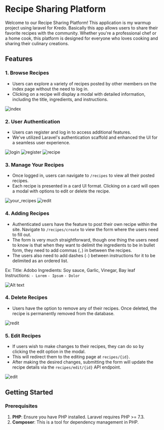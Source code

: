 # Recipe Sharing Platform

Welcome to our Recipe Sharing Platform! This application is my warmup project using laravel for Kredo. Basically this app allows users to share their favorite recipes with the community. Whether you're a professional chef or a home cook, this platform is designed for everyone who loves cooking and sharing their culinary creations.

## Features

### 1. **Browse Recipes**
- Users can explore a variety of recipes posted by other members on the index page without the need to log in.
- Clicking on a recipe will display a modal with detailed information, including the title, ingredients, and instructions.

![index](docu/index.png)

### 2. **User Authentication**
- Users can register and log in to access additional features.
- We've utilized Laravel's authentication scaffold and enhanced the UI for a seamless user experience.

![login](docu/login.png)
![register](docu/register.png)
![recipe](docu/recipe.png)

### 3. **Manage Your Recipes**
- Once logged in, users can navigate to `/recipes` to view all their posted recipes.
- Each recipe is presented in a card UI format. Clicking on a card will open a modal with options to edit or delete the recipe.

![your_recipes](docu/your_recipes.png)
![redit](docu/recipe_edit_delete.png)

### 4. **Adding Recipes**
- Authenticated users have the feature to post their own recipe within the site. Navigate to `/recipes/create` to view the form where the users need to fill out.
- The form is very much straightforward, though one thing the users need to know is that when they want to delimit the ingredients to be in bullet form, they need to add commas (`,`) in between the recipes. 
- The users also need to add dashes (`-`) between instructions for it to be delimited as an ordered list.

Ex: 
Title: Adobo
Ingredients: Soy sauce, Garlic, Vinegar, Bay leaf
Instructions:
 `- Lorem`
 `- Ipsum`
 `- Dolor`

 ![Alt text](docu/post_recipe.png)


### 4. **Delete Recipes**
- Users have the option to remove any of their recipes. Once deleted, the recipe is permanently removed from the database.

![redit](docu/recipe_edit_delete.png)

### 5. **Edit Recipes**
- If users wish to make changes to their recipes, they can do so by clicking the edit option in the modal.
- This will redirect them to the editing page at `recipes/{id}`.
- After making the desired changes, submitting the form will update the recipe details via the `recipes/edit/{id}` API endpoint.

![edit](docu/edit.png)

## Getting Started 
### Prerequisites

1. **PHP**: Ensure you have PHP installed. Laravel requires PHP >= 7.3.
2. **Composer**: This is a tool for dependency management in PHP.


